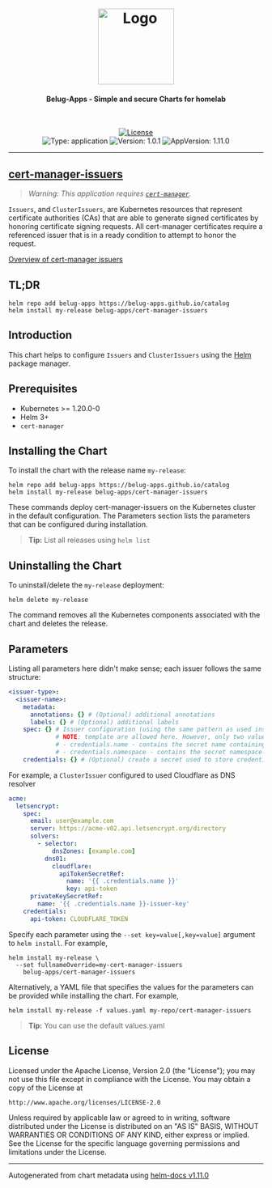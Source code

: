 <!-- markdownlint-disable MD033 -->
<h1 align="center">
  <a href="https://github.com/belug-apps">
    <img src="https://github.com/belug-apps/.github/raw/main/assets/logo_400px.png" alt="Logo" width="150" height="150">
  </a>
</h1>

<h4 align="center">Belug-Apps - Simple and secure Charts for homelab</h4>

<div align="center">
  <br/>

  [
    ![License](https://img.shields.io/github/license/belug-apps/belug-apps?logo=git&logoColor=white&logoWidth=20)
  ](LICENSE)
  <br/>
  ![Type: application](https://img.shields.io/badge/Type-application-informational?style=flat)
  ![Version: 1.0.1](https://img.shields.io/badge/Version-1.0.1-informational?style=flat)
  ![AppVersion: 1.11.0](https://img.shields.io/badge/AppVersion-1.11.0-informational?style=flat)

</div>

---

## [cert-manager-issuers](https://github.com/cert-manager/cert-manager)

> _Warning: This application requires [`cert-manager`](https://cert-manager.io/)._

`Issuers`, and `ClusterIssuers`, are Kubernetes resources that represent certificate authorities (CAs) that are able to
generate signed certificates by honoring certificate signing requests. All cert-manager certificates require a
referenced issuer that is in a ready condition to attempt to honor the request.

[Overview of cert-manager issuers](https://cert-manager.io/docs/concepts/issuer/)

## TL;DR

```shell
helm repo add belug-apps https://belug-apps.github.io/catalog
helm install my-release belug-apps/cert-manager-issuers
```

## Introduction

This chart helps to configure `Issuers` and `ClusterIssuers` using the [Helm](helm.sh) package manager.

## Prerequisites

- Kubernetes >= 1.20.0-0
- Helm 3+
- `cert-manager` <no value>

## Installing the Chart

To install the chart with the release name `my-release`:

```shell
helm repo add belug-apps https://belug-apps.github.io/catalog
helm install my-release belug-apps/cert-manager-issuers
```

These commands deploy cert-manager-issuers on the Kubernetes cluster in the default configuration.
The Parameters section lists the parameters that can be configured during installation.

> **Tip:** List all releases using `helm list`

## Uninstalling the Chart

To uninstall/delete the `my-release` deployment:

```shell
helm delete my-release
```

The command removes all the Kubernetes components associated with the chart and deletes the release.

## Parameters

Listing all parameters here didn't make sense; each issuer follows the same structure:
```yaml
<issuer-type>:
  <issuer-name>:
    metadata:
      annotations: {} # (Optional) additional annotations
      labels: {} # (Optional) additional labels
    spec: {} # Issuer configuration (using the same pattern as used inside the issuer CRD)
             # NOTE: template are allowed here. However, only two value are provided:
             # - credentials.name - contains the secret name containing credentials
             # - credentials.namespace - contains the secret namespace containing credentials
    credentials: {} # (Optional) create a secret used to store credentials
```

For example, a `ClusterIssuer` configured to used Cloudflare as DNS resolver
```yaml
acme:
  letsencrypt:
    spec:
      email: user@example.com
      server: https://acme-v02.api.letsencrypt.org/directory
      solvers:
        - selector:
            dnsZones: [example.com]
          dns01:
            cloudflare:
              apiTokenSecretRef:
                name: '{{ .credentials.name }}'
                key: api-token
      privateKeySecretRef:
        name: '{{ .credentials.name }}-issuer-key'
    credentials:
      api-token: CLOUDFLARE_TOKEN
```

Specify each parameter using the `--set key=value[,key=value]` argument to `helm install`. For example,

```shell
helm install my-release \
  --set fullnameOverride=my-cert-manager-issuers
    belug-apps/cert-manager-issuers
```

Alternatively, a YAML file that specifies the values for the parameters can be provided while installing the chart. For example,

```shell
helm install my-release -f values.yaml my-repo/cert-manager-issuers
```

> **Tip:** You can use the default values.yaml

## License

Licensed under the Apache License, Version 2.0 (the "License"); you may not use this file except in compliance with
the License. You may obtain a copy of the License at

```
http://www.apache.org/licenses/LICENSE-2.0
```

Unless required by applicable law or agreed to in writing, software distributed under the License is distributed on an
"AS IS" BASIS, WITHOUT WARRANTIES OR CONDITIONS OF ANY KIND, either express or implied. See the License for the specific
language governing permissions and limitations under the License.

----------------------------------------------
Autogenerated from chart metadata using [helm-docs v1.11.0](https://github.com/norwoodj/helm-docs/releases/v1.11.0)
